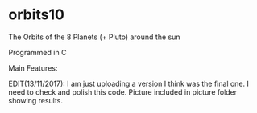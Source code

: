 # orbits10
The Orbits of the 8 Planets (+ Pluto) around the sun

Programmed in C

Main Features:

EDIT(13/11/2017): I am just uploading a version I think was the final one. I need to check and polish this code. Picture included in picture folder showing results.

